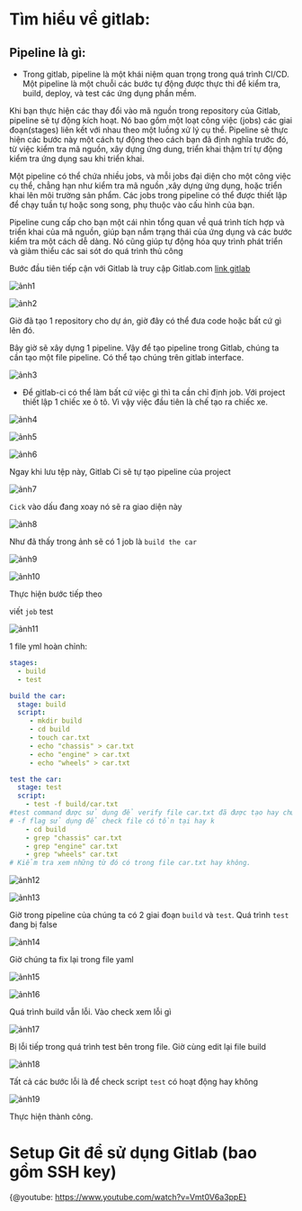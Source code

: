 # Tìm hiểu về gitlab:

## Pipeline là gì:

- Trong gitlab, pipeline là một khái niệm quan trọng trong quá trình CI/CD. Một pipeline là một chuỗi các bước tự động được thực thi để kiểm tra, build, deploy, và test các ứng dụng phần mềm.

Khi bạn thực hiện các thay đổi vào mã nguồn trong repository của Gitlab, pipeline sẽ tự động kích hoạt. Nó bao gồm một loạt công việc (jobs) các giai đoạn(stages) liên kết với nhau theo một luồng xử lý cụ thể. Pipeline sẽ thực hiện các bước này một cách tự động theo cách bạn đã định nghĩa trước đó, từ việc kiểm tra mã nguồn, xây dựng ứng dung, triển khai thậm trí tự động kiểm tra ứng dụng sau khi triển khai.

Một pipeline có thể chứa nhiều jobs, và mỗi jobs đại diện cho một công việc cụ thể, chẳng hạn như kiểm tra mã nguồn ,xây dựng ứng dụng, hoặc triển khai lên môi trường sản phẩm. Các jobs trong pipeline có thể được thiết lập để chạy tuần tự hoặc song song, phụ thuộc vào cấu hình của bạn.

Pipeline cung cấp cho bạn một cái nhìn tổng quan về quá trình tích hợp và triển khai của mã nguồn, giúp bạn nắm trạng thái của ứng dụng và các bước kiểm tra một cách dễ dàng. Nó cũng giúp tự động hóa quy trình phát triển và giảm thiểu các sai sót do quá trình thủ công

Bước đầu tiên tiếp cận với Gitlab là truy cập Gitlab.com [link gitlab](https://about.gitlab.com/)

![ảnh1](https://github.com/tuhocdevops/research-devops/blob/main/gitlab/image/Screenshot_1.png)

![ảnh2](https://github.com/tuhocdevops/research-devops/blob/main/gitlab/image/Screenshot_2.png)

Giờ đã tạo 1 repository cho dự án, giờ đây có thể đưa code hoặc bất cứ gì lên đó.

Bây giờ sẽ xây dựng 1 pipeline. Vậy để tạo pipeline trong Gitlab, chúng ta cần tạo một file pipeline. Có thể tạo chúng trên gitlab interface.

![ảnh3](https://github.com/tuhocdevops/research-devops/blob/main/gitlab/image/Screenshot_3.png)

- Để gitlab-ci có thể làm bất cứ việc gì thì ta cần chỉ định job. Với project thiết lập 1 chiếc xe ô tô. Vì vậy việc đầu tiên là chế tạo ra chiếc xe.

![ảnh4](https://github.com/tuhocdevops/research-devops/blob/main/gitlab/image/Screenshot_4.png)

![ảnh5](https://github.com/tuhocdevops/research-devops/blob/main/gitlab/image/Screenshot_5.png)

![ảnh6](https://github.com/tuhocdevops/research-devops/blob/main/gitlab/image/Screenshot_6.png)

Ngay khi lưu tệp này, Gitlab Ci sẽ tự tạo pipeline của project 

![ảnh7](https://github.com/tuhocdevops/research-devops/blob/main/gitlab/image/Screenshot_7.png)

`Cick` vào dấu đang xoay nó sẽ ra giao diện này

![ảnh8](https://github.com/tuhocdevops/research-devops/blob/main/gitlab/image/Screenshot_8.png)

Như đã thấy trong ảnh sẽ có 1 job là `build the car`  

![ảnh9](https://github.com/tuhocdevops/research-devops/blob/main/gitlab/image/Screenshot_9.png)

![ảnh10](https://github.com/tuhocdevops/research-devops/blob/main/gitlab/image/Screenshot_10.png)

Thực hiện bước tiếp theo

viết `job` test 

![ảnh11](https://github.com/tuhocdevops/research-devops/blob/main/gitlab/image/Screenshot_11.png)

1 file yml hoàn chỉnh:
```yml
stages:
  - build
  - test

build the car:
  stage: build
  script:
     - mkdir build
     - cd build 
     - touch car.txt
     - echo "chassis" > car.txt
     - echo "engine" > car.txt
     - echo "wheels" > car.txt 

test the car:
  stage: test
  script: 
    - test -f build/car.txt
#test command được sử dụng để verify file car.txt đã được tạo hay chưa.
# -f flag sử dụng để check file có tồn tại hay k
    - cd build
    - grep "chassis" car.txt
    - grep "engine" car.txt
    - grep "wheels" car.txt
# Kiểm tra xem những từ đó có trong file car.txt hay không.
```

![ảnh12](https://github.com/tuhocdevops/research-devops/blob/main/gitlab/image/Screenshot_12.png)

![ảnh13](https://github.com/tuhocdevops/research-devops/blob/main/gitlab/image/Screenshot_13.png)

Giờ trong pipeline của chúng ta có 2 giai đoạn `build` và `test`. Quá trình `test` đang bị false

![ảnh14](https://github.com/tuhocdevops/research-devops/blob/main/gitlab/image/Screenshot_14.png)

Giờ chúng ta fix lại trong file yaml

![ảnh15](https://github.com/tuhocdevops/research-devops/blob/main/gitlab/image/Screenshot_15.png)

![ảnh16](https://github.com/tuhocdevops/research-devops/blob/main/gitlab/image/Screenshot_16.png)

Quá trình build vẫn lỗi. Vào check xem lỗi gì 

![ảnh17](https://github.com/tuhocdevops/research-devops/blob/main/gitlab/image/Screenshot_17.png)

Bị lỗi tiếp trong quá trình test bên trong file. Giờ cùng edit lại file build

![ảnh18](https://github.com/tuhocdevops/research-devops/blob/main/gitlab/image/Screenshot_18.png)

Tất cả các bước lỗi là để check script `test` có hoạt động hay không

![ảnh19](https://github.com/tuhocdevops/research-devops/blob/main/gitlab/image/Screenshot_19.png)

Thực hiện thành công.

# Setup Git để sử dụng Gitlab (bao gồm SSH key)

{@youtube: https://www.youtube.com/watch?v=Vmt0V6a3ppE}






